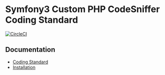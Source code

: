 # Symfony3 Custom PHP CodeSniffer Coding Standard

[![CircleCI](https://circleci.com/gh/VincentLanglet/Symfony3-custom-coding-standard.svg?style=svg&circle-token=04bcfbcceb34f9644561c0a9ef27e935ff467705)](https://circleci.com/gh/VincentLanglet/Symfony3-custom-coding-standard)

Documentation
-------------
  * [Coding Standard](docs/standards.md)
  * [Installation](docs/installation.md)
